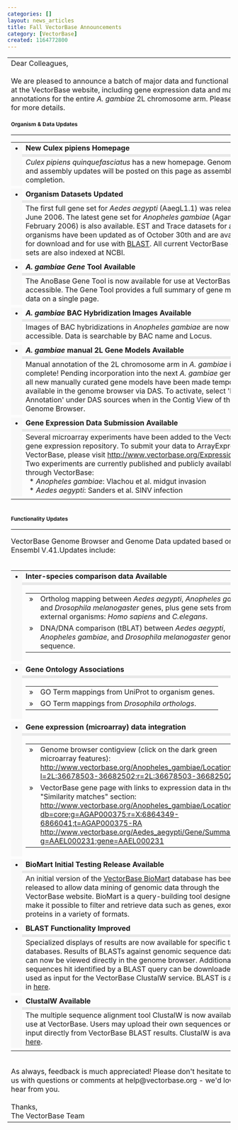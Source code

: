 ```yaml
---
categories: []
layout: news_articles
title: Fall VectorBase Announcements
category: [VectorBase]
created: 1164772800
---
```

<table border="0" cellspacing="0" cellpadding="2" width="100%">
<tr>
<td>
Dear Colleagues,<br/><br/>
We are pleased to announce a batch of major data and functional updates at the VectorBase website, including gene expression data and manual annotations for the entire <i>A. gambiae</i> 2L chromosome arm. Please read on for more details.<br/>
<br/>
<span style="font-size:12px;font-weight:bold;">Organism &amp; Data Updates</span><br/>
<hr size="1"/>
<table border="0" cellspacing="2" cellpadding="0" width="100%">
<tr>
<td align="center" valign="top" width="8" rowspan="3" bgcolor="#f8f8f8">
&bull;
</td>
<td style="font-weight:bold;font-decoration:underline;">
New Culex pipiens Homepage
</td>
</tr>
<tr>
<td bgcolor="#e8e8e8" height="1">
</td>
</tr>
<tr>
<td>
<i>Culex pipiens quinquefasciatus</i> has a new homepage. Genome data and assembly updates will be posted on this page as assembly nears completion. 
</td>
</tr>
<tr>
<td height="6">
</td>
</tr>
<tr>
<td align="center" valign="top" width="8" rowspan="3" bgcolor="#f8f8f8">
&bull;
</td>
<td style="font-weight:bold;font-decoration:underline;">
Organism Datasets Updated
</td>
</tr>
<tr>
<td bgcolor="#e8e8e8" height="1">
</td>
</tr>
<tr>
<td>
The first full gene set for <i>Aedes aegypti</i> (AaegL1.1) was released in June 2006. The latest gene set for <i>Anopheles gambiae</i> (AgamP3.3, February 2006) is also available. EST and Trace datasets for all organisms have been updated as of October 30th and are available for download and for use with <a href="/blast">BLAST</a>. All current VectorBase gene sets are also indexed at NCBI.
</td>
</tr>
<tr>
<td height="6">
</td>
</tr>
<tr>
<td align="center" valign="top" width="8" rowspan="3" bgcolor="#f8f8f8">
&bull;
</td>
<td style="font-weight:bold;font-decoration:underline;">
<i>A. gambiae Gene</i> Tool Available
</td>
</tr>
<tr>
<td bgcolor="#e8e8e8" height="1">
</td>
</tr>
<tr>
<td>
The AnoBase Gene Tool is now available for use at VectorBase and is accessible. The Gene Tool provides a full summary of gene meta-data on a single page.
</td>
</tr>
<tr>
<td height="6">
</td>
</tr>
<tr>
<td align="center" valign="top" width="8" rowspan="3" bgcolor="#f8f8f8">
&bull;
</td>
<td style="font-weight:bold;font-decoration:underline;">
<i>A. gambiae</i> BAC Hybridization Images Available
</td>
</tr>
<tr>
<td bgcolor="#e8e8e8" height="1">
</td>
</tr>
<tr>
<td>
Images of BAC hybridizations in <i>Anopheles gambiae</i> are now accessible. Data is searchable by BAC name and Locus.
</td>
</tr>
<tr>
<td height="6">
</td>
</tr>
<tr>
<td align="center" valign="top" width="8" rowspan="3" bgcolor="#f8f8f8">
&bull;
</td>
<td style="font-weight:bold;font-decoration:underline;">
<i>A. gambiae</i> manual 2L Gene Models Available
</td>
</tr>
<tr>
<td bgcolor="#e8e8e8" height="1">
</td>
</tr>
<tr>
<td>
Manual annotation of the 2L chromosome arm in <i>A. gambiae</i> is now 
complete! Pending incorporation into the next <i>A. gambiae</i> gene build, 
all new manually curated gene models have been made temporarily 
available in the genome browser via DAS. To activate, select 
'Manual Annotation' under DAS sources when in the Contig View of the 
Genome Browser.
</td>
</tr>
<tr>
<td height="6">
</td>
</tr>
<tr>
<td align="center" valign="top" width="8" rowspan="3" bgcolor="#f8f8f8">
&bull;
</td>
<td style="font-weight:bold;font-decoration:underline;">
Gene Expression Data Submission Available
</td>
</tr>
<tr>
<td bgcolor="#e8e8e8" height="1">
</td>
</tr>
<tr>
<td>
Several microarray experiments have been added to the VectorBase 
gene expression repository.  To submit your data to ArrayExpress via 
VectorBase, please visit <a href="http://www.vectorbase.org/ExpressionData/">http://www.vectorbase.org/ExpressionData/</a>.  Two experiments
are currently published and publicly available through VectorBase:<br/>
&nbsp;&nbsp;* <i>Anopheles gambiae</i>: Vlachou et al. midgut invasion<br/>
&nbsp;&nbsp;* <i>Aedes aegypti</i>: Sanders et al. SINV infection<br/>
</td>
</tr>
<tr>
<td height="6">
</td>
</tr>
</table>
<br/>
<span style="font-size:12px;font-weight:bold;">Functionality Updates</span><br/>
<hr size="1"/>
VectorBase Genome Browser and Genome Data updated based on Ensembl V.41.Updates include:<br/><br/>
<table border="0" cellspacing="2" cellpadding="0" width="100%">
<tr>
<td align="center" valign="top" width="8" rowspan="3" bgcolor="#f8f8f8">
&bull;
</td>
<td style="font-weight:bold;font-decoration:underline;">
Inter-species comparison data Available
</td>
</tr>
<tr>
<td bgcolor="#e8e8e8" height="1">
</td>
</tr>
<tr>
<td>
<table border="0" cellspacing="1">
<tr>
<td valign="top">
&raquo;
</td>
<td>
Ortholog mapping between <i>Aedes aegypti</i>, <i>Anopheles gambiae</i>, and <i>Drosophila melanogaster</i> genes, plus gene sets from two external organisms: <i>Homo sapiens</i> and <i>C.elegans</i>. 
</td>
</tr>
<tr>
<td valign="top">
&raquo;
</td>
<td>
DNA/DNA comparison (tBLAT) between <i>Aedes aegypti</i>, <i>Anopheles gambiae</i>, and <i>Drosophila melanogaster</i> genomic sequence.
</td>
</tr>
</table>
</td>
</tr>
<tr>
<td height="4">
</td>
</tr>
<tr>
<td align="center" valign="top" width="8" rowspan="3" bgcolor="#f8f8f8">
&bull;
</td>
<td style="font-weight:bold;font-decoration:underline;">
Gene Ontology Associations
</td>
</tr>
<tr>
<td bgcolor="#e8e8e8" height="1">
</td>
</tr>
<tr>
<td>
<table border="0" cellspacing="1">
<tr>
<td valign="top">
&raquo;
</td>
<td>
GO Term mappings from UniProt to organism genes.
</td>
</tr>
<tr>
<td valign="top">
&raquo;
</td>
<td>
GO Term mappings from <i>Drosophila orthologs</i>.
</td>
</tr>
</table>
</td>
</tr>
<tr>
<td height="4">
</td>
</tr>
<tr>
<td align="center" valign="top" width="8" rowspan="3" bgcolor="#f8f8f8">
&bull;
</td>
<td style="font-weight:bold;font-decoration:underline;">
Gene expression (microarray) data integration
</td>
</tr>
<tr>
<td bgcolor="#e8e8e8" height="1">
</td>
</tr>
<tr>
<td>
<table border="0" cellspacing="1">
<tr>
<td valign="top">
&raquo;
</td>
<td>
Genome browser contigview (click on the dark green microarray features):<br/>
<a href="http://www.vectorbase.org/Anopheles_gambiae/Location/View?l=2L:36678503-36682502;r=2L:36678503-36682502">
http://www.vectorbase.org/Anopheles_gambiae/Location/View?l=2L:36678503-36682502;r=2L:36678503-36682502</a>
</td>
</tr>
<tr>
<td valign="top">
&raquo;
</td>
<td>
VectorBase gene page with links to expression data in the "Similarity matches" section:<br/>

<a href="http://www.vectorbase.org/Anopheles_gambiae/Location/View?db=core;g=AGAP000375;r=X:6864349-6866041;t=AGAP000375-RA">
http://www.vectorbase.org/Anopheles_gambiae/Location/View?db=core;g=AGAP000375;r=X:6864349-6866041;t=AGAP000375-RA</a><br/>

<a href="http://www.vectorbase.org/Aedes_aegypti/Gene/Summary?g=AAEL000231;gene=AAEL000231">
http://www.vectorbase.org/Aedes_aegypti/Gene/Summary?g=AAEL000231;gene=AAEL000231</a><br/>
</td>
</tr>
</table>
</td>
</tr>
<tr>
<td height="4">
</td>
</tr>
<tr>
<td align="center" valign="top" width="8" rowspan="3" bgcolor="#f8f8f8">
&bull;
</td>
<td style="font-weight:bold;font-decoration:underline;">
BioMart Initial Testing Release Available
</td>
</tr>
<tr>
<td bgcolor="#e8e8e8" height="1">
</td>
</tr>
<tr>
<td>
An initial version of the <a href="http://biomart.dev.vectorbase.org/biomart/martview">VectorBase BioMart</a> database has been released to allow data mining of genomic data through the VectorBase website. BioMart is a query-building tool designed to make it possible to filter and retrieve data such as genes, exons, and proteins in a variety of formats. 
</td>
</tr>
<tr>
<td height="4">
</td>
</tr>
<tr>
<td align="center" valign="top" width="8" rowspan="3" bgcolor="#f8f8f8">
&bull;
</td>
<td style="font-weight:bold;font-decoration:underline;">
BLAST Functionality Improved
</td>
</tr>
<tr>
<td bgcolor="#e8e8e8" height="1">
</td>
</tr>
<tr>
<td>
Specialized displays of results are now available for specific target databases.
Results of BLASTs against genomic sequence databases can now be viewed directly
in the genome browser. Additionally, sequences hit identified by a BLAST query 
can be downloaded or used as input for the VectorBase ClustalW service. BLAST is available
in  <a href="/blast">here</a>.
</td>
</tr>
<tr>
<td height="4">
</td>
</tr>
<tr>
<td align="center" valign="top" width="8" rowspan="3" bgcolor="#f8f8f8">
&bull;
</td>
<td style="font-weight:bold;font-decoration:underline;">
ClustalW Available
</td>
</tr>
<tr>
<td bgcolor="#e8e8e8" height="1">
</td>
</tr>
<tr>
<td>
The multiple sequence alignment tool ClustalW is now available for use at VectorBase. 
Users may upload their own sequences or pass in input directly from VectorBase BLAST results.
ClustalW is available <a href="/clustalw/">here</a>.
</td>
</tr>
<tr>
<td height="4">
</td>
</tr>
</table>
<br>
As always, feedback is much appreciated! Please don't hesitate to contact us with questions or comments at help@vectorbase.org - we'd love to hear from you.
<br/><br/>
Thanks,<br/>
The VectorBase Team
</td>
</tr>
</table>
